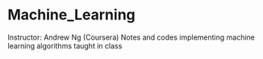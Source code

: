 # Machine_Learning
Instructor: Andrew Ng (Coursera)
Notes and codes implementing machine learning algorithms taught in class
